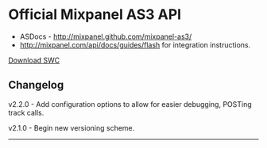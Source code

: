 Official Mixpanel AS3 API
=========================

 * ASDocs - http://mixpanel.github.com/mixpanel-as3/
 * http://mixpanel.com/api/docs/guides/flash for integration instructions.

[Download SWC](https://github.com/mixpanel/mixpanel-as3/raw/master/mixpanel-as3-lib/bin/mixpanel-as3-lib.swc)

Changelog
---------

v2.2.0 - Add configuration options to allow for easier debugging, POSTing track calls.

v2.1.0 - Begin new versioning scheme.

------------------------------------------------------------------
